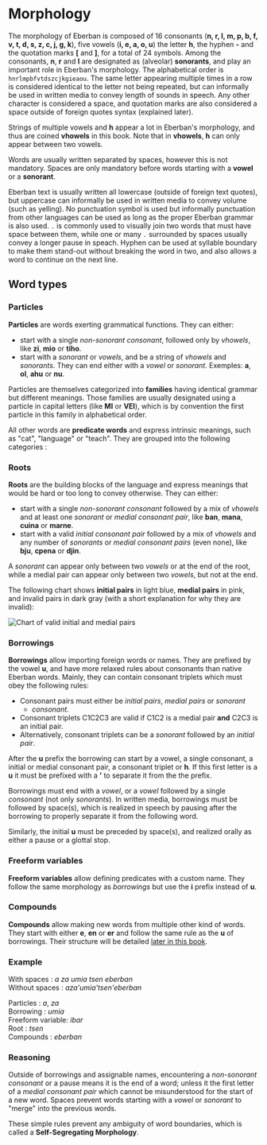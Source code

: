 # Morphology

The morphology of Eberban is composed of 16 consonants (__n, r, l, m, p, b, f, v, t, d, s, z, c, j,
g, k__), five vowels (__i, e, a, o, u__) the letter __h__, the hyphen __-__ and the quotation marks
__[__ and __]__, for a total of 24 symbols. Among the consonants, __n__, __r__ and __l__ are
designated as (alveolar) __sonorants__, and play an important role in Eberban's morphology. The
alphabetical order is `hnrlmpbfvtdszcjkgieaou`. The same letter appearing multiple times in a row is
considered identical to the letter not being repeated, but can informally be used in written media
to convey length of sounds in speech. Any other character is considered a space, and quotation marks
are also considered a space outside of foreign quotes syntax (explained later).

Strings of multiple vowels and __h__ appear a lot in Eberban's morphology, and thus are coined
__vhowels__ in this book. Note that in __vhowels__, __h__ can only appear between two vowels.

Words are usually written separated by spaces, however this is not mandatory. Spaces are only
mandatory before words starting with a __vowel__ or a __sonorant__.

Eberban text is usually written all lowercase (outside of foreign text quotes), but uppercase can
informally be used in written media to convey volume (such as yelling). No punctuation symbol is
used but informally punctuation from other languages can be used as long as the proper Eberban
grammar is also used. `.` is commonly used to visually join two words that must have space between
them, while one or many `.` surrounded by spaces usually convey a longer pause in speach. Hyphen can
be used at syllable boundary to make them stand-out without breaking the word in two, and also allows
a word to continue on the next line.

## Word types

### Particles

__Particles__ are words exerting grammatical functions. They can either:
- start with a single _non-sonorant consonant_, followed only by _vhowels_, like __zi__,
  __mio__ or __tiho__.
- start with a _sonorant_ or _vowels_, and be a string of _vhowels_ and _sonorants_. They can end
  either with a _vowel_ or _sonorant_. Exemples: __a__, __ol__, __ahu__ or __nu__.

Particles are themselves categorized into __families__ having identical grammar
but different meanings. Those families are usually designated using a particle in capital letters
(like __MI__ or __VEI__), which is by convention the first particle in this family in alphabetical
order.

All other words are __predicate words__ and express intrinsic meanings, such as "cat", "language" or
"teach". They are grouped into the following categories :

### Roots

__Roots__ are the building blocks of the language and express meanings that would be hard or too
long to convey otherwise. They can either:

- start with a single _non-sonorant consonant_ followed by a mix of _vhowels_ and at least one
  _sonorant_ or _medial consonant pair_, like __ban__, __mana__, __cuina__ or __marne__.
- start with a valid _initial consonant pair_ followed by a mix of _vhowels_ and any number of
  _sonorants_ or _medial consonant pairs_ (even none), like __bju__, __cpena__ or __djin__.

A _sonorant_ can appear only between two _vowels_ or at the end of the root, while a medial pair can
appear only between two _vowels_, but not at the end.

The following chart shows __initial pairs__ in light blue, __medial pairs__ in pink, and invalid
pairs in dark gray (with a short explanation for why they are invalid):

![Chart of valid initial and medial pairs](chart-pairs.png)

### Borrowings

__Borrowings__ allow importing foreign words or names. They are prefixed by the vowel __u__, and
have more relaxed rules about consonants than native Eberban words. Mainly, they can contain
consonant triplets which must obey the following rules:

 - Consonant pairs must either be _initial pairs_, _medial pairs_ or _sonorant_
   + _consonant_.
 - Consonant triplets C1C2C3 are valid if C1C2 is a medial pair __and__ C2C3 is an initial pair.
 - Alternatively, consonant triplets can be a _sonorant_ followed by an _initial pair_.

After the __u__  prefix the borrowing can start by a vowel, a single consonant, a initial or medial
consonant pair, a consonant triplet or __h__. If this first letter is a __u__ it must be prefixed
with a __'__ to separate it from the the prefix.

Borrowings must end with a _vowel_, or a _vowel_ followed by a single _consonant_ (not only
_sonorants_). In written media, borrowings must be followed by space(s), which is realized in speech
by pausing after the borrowing to properly separate it from the following word.

Similarly, the initial __u__ must be preceded by space(s), and realized orally as either a pause or
a glottal stop.

### Freeform variables

__Freeform variables__ allow defining predicates with a custom name. They follow the same morphology
as _borrowings_ but use the __i__ prefix instead of __u__.

### Compounds

__Compounds__ allow making new words from multiple other kind of words. They start with either
__e__, __en__ or __er__ and follow the same rule as the __u__ of borrowings. Their structure will be
detailed [later in this book](../grammar/compounds.md).

### Example

With spaces : _a za umia tsen eberban_\
Without spaces : _aza'umia'tsen'eberban_

Particles : _a_, _za_\
Borrowing : _umia_\
Freeform variable: _ibar_\
Root : _tsen_\
Compounds : _eberban_

### Reasoning

Outside of borrowings and assignable names, encountering a _non-sonorant consonant_ or a pause means
it is the end of a word; unless it the first letter of a _medial consonant pair_ which cannot be
misunderstood for the start of a new word. Spaces prevent words starting with a _vowel_ or
_sonorant_ to "merge" into the previous words.

These simple rules prevent any ambiguity of word boundaries, which is called a __Self-Segregating
Morphology__.
